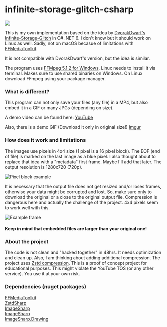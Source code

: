 # infinite-storage-glitch-csharp

![](https://i.imgur.com/ZwUBg46.gif)

This is my own implementation based on the idea by [DvorakDwarf's Infinite-Storage-Glitch](https://github.com/DvorakDwarf/Infinite-Storage-Glitch) in C# .NET 6.
I don't know but it should work on Linux as well.
Sadly, not on macOS becasue of limitations with [FFMediaToolkit](https://github.com/radek-k/FFMediaToolkit).

It is not compatible with DvorakDwarf's version, but the idea is similar.

The program uses [FFMpeg 5.1.2 for Windows](https://www.gyan.dev/ffmpeg/builds/packages/ffmpeg-5.1.2-full_build-shared.7z). Linux needs to install it via terminal. Makes sure to use shared binaries on Windows. On Linux download FFmpeg using your package manager.

### What is different?

This program can not only save your files (any file) in a MP4, but also embed it in a GIF or many JPGs (depending on size).

A demo video can be found here: [YouTube](https://youtu.be/8UzyYN0uwlM)

Also, there is a demo GIF (Download it only in original size!) [Imgur](https://i.imgur.com/ZwUBg46.gif)

### How does it work and limitations

The images use pixels in 4x4 size (1 pixel is a 16 pixel block).
The EOF (end of file) is marked on the last image as a blue pixel. I also thought about to replace that idea with a "metadata" first frame. Maybe I'll add that later.
The output resolution is 1280x720 (720p).

![Pixel block example](https://i.imgur.com/pzIPSMt.png)

It is necessary that the output file does not get resized and/or loses frames, otherwise your data might be corrupted and lost. So, make sure only to download the original or a close to the original output file. Compression is dangerous here and actually the challenge of the project. 4x4 pixels seem to work well with this.

![Example frame](https://i.imgur.com/TIcaRLm.jpg)

#### Keep in mind that embedded files are larger than your original one!

### About the project

The code is not clean and "hacked together" in 48hrs.
It needs optimization and clean up.
~~Also, I am thinking about adding additional compression.~~
The project uses [Zstd compression](https://facebook.github.io/zstd/).
This is a proof of concept project for educational purposes. This might violate the YouTube TOS (or any other service).
You use it at your own risk.

### Dependencies (nuget packages)

[FFMediaToolkit](https://github.com/radek-k/FFMediaToolkit) <br/>
[ZstdSharp](https://github.com/oleg-st/ZstdSharp) <br/>
[ImageSharp](https://github.com/SixLabors/ImageSharp) <br/>
[ImageSharp](https://github.com/SixLabors/ImageSharp) <br/>
[ImageSharp.Drawing](https://github.com/SixLabors/ImageSharp.Drawing) <br/>